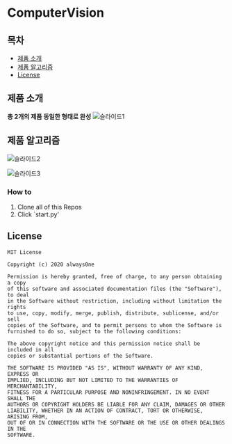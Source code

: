 # ComputerVision

## 목차
  - [제품 소개](#제품-소개) 
  - [제품 알고리즘](#제품-알고리즘)
  - [License](#license)
<!--  Other options to write Readme
  - [Deployment](#deployment)
  - [Used or Referenced Projects](Used-or-Referenced-Projects)
-->

## 제품 소개
**총 2개의 제품 동일한 형태로 완성**
![슬라이드1](https://user-images.githubusercontent.com/90887712/137261476-9f76b7dc-b443-4d67-bdb9-4654d929c27b.JPG)



## 제품 알고리즘


![슬라이드2](https://user-images.githubusercontent.com/90887712/137262397-5fd37c8d-161e-4024-8a44-69db0bd2a9eb.JPG)

![슬라이드3](https://user-images.githubusercontent.com/90887712/137262402-16b91f1d-6dd4-4b11-a986-c29c05dba238.JPG)

<!--
### Depencies
 Write about need to install the software and how to install them 
-->
### How to
1. Clone all of this Repos
2. Click `start.py' 
<!--
## Deployment
 Add additional notes about how to deploy this on a live system
 -->






## License

```
MIT License

Copyright (c) 2020 always0ne

Permission is hereby granted, free of charge, to any person obtaining a copy
of this software and associated documentation files (the "Software"), to deal
in the Software without restriction, including without limitation the rights
to use, copy, modify, merge, publish, distribute, sublicense, and/or sell
copies of the Software, and to permit persons to whom the Software is
furnished to do so, subject to the following conditions:

The above copyright notice and this permission notice shall be included in all
copies or substantial portions of the Software.

THE SOFTWARE IS PROVIDED "AS IS", WITHOUT WARRANTY OF ANY KIND, EXPRESS OR
IMPLIED, INCLUDING BUT NOT LIMITED TO THE WARRANTIES OF MERCHANTABILITY,
FITNESS FOR A PARTICULAR PURPOSE AND NONINFRINGEMENT. IN NO EVENT SHALL THE
AUTHORS OR COPYRIGHT HOLDERS BE LIABLE FOR ANY CLAIM, DAMAGES OR OTHER
LIABILITY, WHETHER IN AN ACTION OF CONTRACT, TORT OR OTHERWISE, ARISING FROM,
OUT OF OR IN CONNECTION WITH THE SOFTWARE OR THE USE OR OTHER DEALINGS IN THE
SOFTWARE.
```
